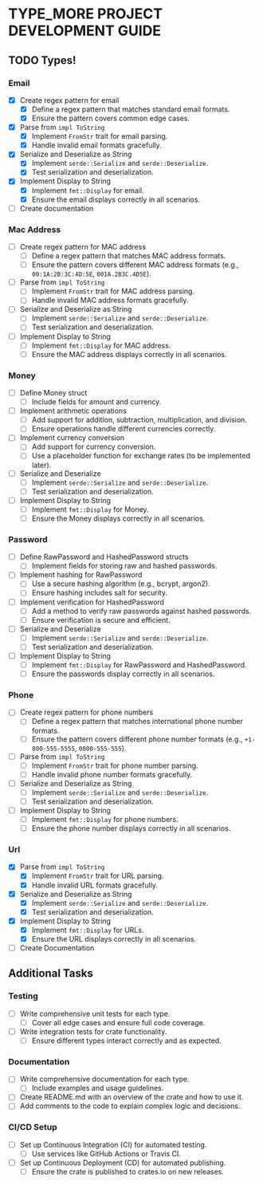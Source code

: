 # TYPE_MORE PROJECT DEVELOPMENT GUIDE

## TODO Types!

### Email

- [X] Create regex pattern for email
  - [X] Define a regex pattern that matches standard email formats.
  - [X] Ensure the pattern covers common edge cases.
- [X] Parse from `impl ToString`
  - [X] Implement `FromStr` trait for email parsing.
  - [X] Handle invalid email formats gracefully.
- [X] Serialize and Deserialize as String
  - [X] Implement `serde::Serialize` and `serde::Deserialize`.
  - [X] Test serialization and deserialization.
- [X] Implement Display to String
  - [X] Implement `fmt::Display` for email.
  - [X] Ensure the email displays correctly in all scenarios.
- [ ] Create documentation

### Mac Address

- [ ] Create regex pattern for MAC address
  - [ ] Define a regex pattern that matches MAC address formats.
  - [ ] Ensure the pattern covers different MAC address formats (e.g., `00:1A:2B:3C:4D:5E`, `001A.2B3C.4D5E`).
- [ ] Parse from `impl ToString`
  - [ ] Implement `FromStr` trait for MAC address parsing.
  - [ ] Handle invalid MAC address formats gracefully.
- [ ] Serialize and Deserialize as String
  - [ ] Implement `serde::Serialize` and `serde::Deserialize`.
  - [ ] Test serialization and deserialization.
- [ ] Implement Display to String
  - [ ] Implement `fmt::Display` for MAC address.
  - [ ] Ensure the MAC address displays correctly in all scenarios.

### Money

- [ ] Define Money struct
  - [ ] Include fields for amount and currency.
- [ ] Implement arithmetic operations
  - [ ] Add support for addition, subtraction, multiplication, and division.
  - [ ] Ensure operations handle different currencies correctly.
- [ ] Implement currency conversion
  - [ ] Add support for currency conversion.
  - [ ] Use a placeholder function for exchange rates (to be implemented later).
- [ ] Serialize and Deserialize
  - [ ] Implement `serde::Serialize` and `serde::Deserialize`.
  - [ ] Test serialization and deserialization.
- [ ] Implement Display to String
  - [ ] Implement `fmt::Display` for Money.
  - [ ] Ensure the Money displays correctly in all scenarios.

### Password

- [ ] Define RawPassword and HashedPassword structs
  - [ ] Implement fields for storing raw and hashed passwords.
- [ ] Implement hashing for RawPassword
  - [ ] Use a secure hashing algorithm (e.g., bcrypt, argon2).
  - [ ] Ensure hashing includes salt for security.
- [ ] Implement verification for HashedPassword
  - [ ] Add a method to verify raw passwords against hashed passwords.
  - [ ] Ensure verification is secure and efficient.
- [ ] Serialize and Deserialize
  - [ ] Implement `serde::Serialize` and `serde::Deserialize`.
  - [ ] Test serialization and deserialization.
- [ ] Implement Display to String
  - [ ] Implement `fmt::Display` for RawPassword and HashedPassword.
  - [ ] Ensure the passwords display correctly in all scenarios.

### Phone

- [ ] Create regex pattern for phone numbers
  - [ ] Define a regex pattern that matches international phone number formats.
  - [ ] Ensure the pattern covers different phone number formats (e.g., `+1-800-555-5555`, `0800-555-555`).
- [ ] Parse from `impl ToString`
  - [ ] Implement `FromStr` trait for phone number parsing.
  - [ ] Handle invalid phone number formats gracefully.
- [ ] Serialize and Deserialize as String
  - [ ] Implement `serde::Serialize` and `serde::Deserialize`.
  - [ ] Test serialization and deserialization.
- [ ] Implement Display to String
  - [ ] Implement `fmt::Display` for phone numbers.
  - [ ] Ensure the phone number displays correctly in all scenarios.

### Url

- [X] Parse from `impl ToString`
  - [X] Implement `FromStr` trait for URL parsing.
  - [X] Handle invalid URL formats gracefully.
- [X] Serialize and Deserialize as String
  - [X] Implement `serde::Serialize` and `serde::Deserialize`.
  - [X] Test serialization and deserialization.
- [X] Implement Display to String
  - [X] Implement `fmt::Display` for URLs.
  - [X] Ensure the URL displays correctly in all scenarios.
- [ ] Create Documentation

## Additional Tasks

### Testing

- [ ] Write comprehensive unit tests for each type.
  - [ ] Cover all edge cases and ensure full code coverage.
- [ ] Write integration tests for crate functionality.
  - [ ] Ensure different types interact correctly and as expected.

### Documentation

- [ ] Write comprehensive documentation for each type.
  - [ ] Include examples and usage guidelines.
- [ ] Create README.md with an overview of the crate and how to use it.
- [ ] Add comments to the code to explain complex logic and decisions.

### CI/CD Setup

- [ ] Set up Continuous Integration (CI) for automated testing.
  - [ ] Use services like GitHub Actions or Travis CI.
- [ ] Set up Continuous Deployment (CD) for automated publishing.
  - [ ] Ensure the crate is published to crates.io on new releases.
